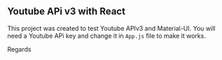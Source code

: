 ## Youtube APi v3 with React
This project was created to test Youtube APIv3 and Material-UI.
You will need a Youtube APi key and change it in `App.js` file to make it works.

Regards